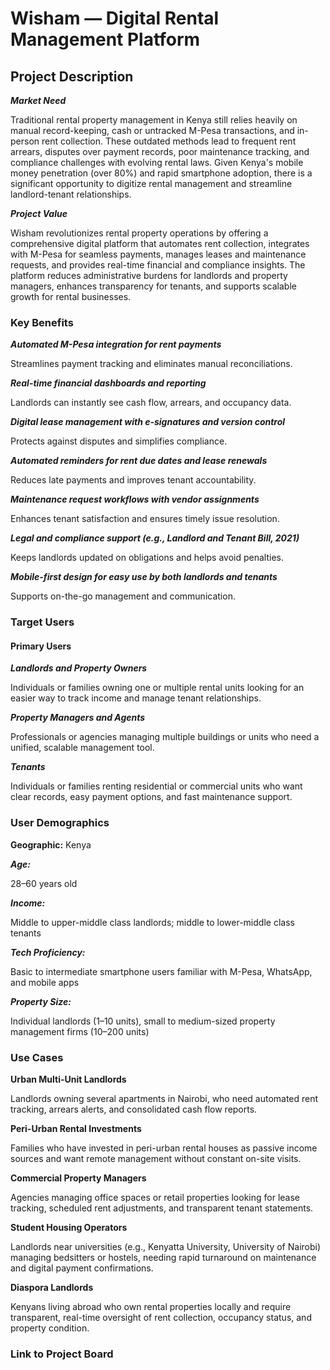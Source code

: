 # **Wisham — Digital Rental Management Platform**

## **Project Description**

_**Market Need**_

Traditional rental property management in Kenya still relies heavily on manual record-keeping, cash or untracked M-Pesa transactions, and in-person rent collection. These outdated methods lead to frequent rent arrears, disputes over payment records, poor maintenance tracking, and compliance challenges with evolving rental laws. Given Kenya's mobile money penetration (over 80%) and rapid smartphone adoption, there is a significant opportunity to digitize rental management and streamline landlord-tenant relationships.

_**Project Value**_

Wisham revolutionizes rental property operations by offering a comprehensive digital platform that automates rent collection, integrates with M-Pesa for seamless payments, manages leases and maintenance requests, and provides real-time financial and compliance insights. The platform reduces administrative burdens for landlords and property managers, enhances transparency for tenants, and supports scalable growth for rental businesses.

### **Key Benefits**

_**Automated M-Pesa integration for rent payments**_

Streamlines payment tracking and eliminates manual reconciliations.

_**Real-time financial dashboards and reporting**_

Landlords can instantly see cash flow, arrears, and occupancy data.

_**Digital lease management with e-signatures and version control**_

Protects against disputes and simplifies compliance.

_**Automated reminders for rent due dates and lease renewals**_

Reduces late payments and improves tenant accountability.

_**Maintenance request workflows with vendor assignments**_

Enhances tenant satisfaction and ensures timely issue resolution.

_**Legal and compliance support (e.g., Landlord and Tenant Bill, 2021)**_

Keeps landlords updated on obligations and helps avoid penalties.

_**Mobile-first design for easy use by both landlords and tenants**_

Supports on-the-go management and communication.

### **Target Users**

#### **Primary Users**

_**Landlords and Property Owners**_

Individuals or families owning one or multiple rental units looking for an easier way to track income and manage tenant relationships.

_**Property Managers and Agents**_

Professionals or agencies managing multiple buildings or units who need a unified, scalable management tool.

_**Tenants**_

Individuals or families renting residential or commercial units who want clear records, easy payment options, and fast maintenance support.

### **User Demographics**

**Geographic:** Kenya

_**Age:**_ 

28–60 years old

_**Income:**_ 

Middle to upper-middle class landlords; middle to lower-middle class tenants

_**Tech Proficiency:**_ 

Basic to intermediate smartphone users familiar with M-Pesa, WhatsApp, and mobile apps

_**Property Size:**_ 

Individual landlords (1–10 units), small to medium-sized property management firms (10–200 units)

### **Use Cases**

**Urban Multi-Unit Landlords**

Landlords owning several apartments in Nairobi, who need automated rent tracking, arrears alerts, and consolidated cash flow reports.

**Peri-Urban Rental Investments**

Families who have invested in peri-urban rental houses as passive income sources and want remote management without constant on-site visits.

**Commercial Property Managers**

Agencies managing office spaces or retail properties looking for lease tracking, scheduled rent adjustments, and transparent tenant statements.

**Student Housing Operators**

Landlords near universities (e.g., Kenyatta University, University of Nairobi) managing bedsitters or hostels, needing rapid turnaround on maintenance and digital payment confirmations.

**Diaspora Landlords**

Kenyans living abroad who own rental properties locally and require transparent, real-time oversight of rent collection, occupancy status, and property condition.

### **Link to Project Board**

